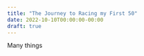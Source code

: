 ```yaml
---
title: "The Journey to Racing my First 50"
date: 2022-10-10T00:00:00-00:00
draft: true
---
```

Many things